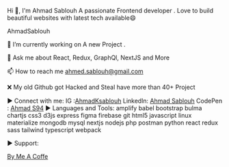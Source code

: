 
Hi 👋, I'm Ahmad Sablouh
A passionate Frontend developer . Love to build beautiful websites with latest tech available😄

AhmadSablouh

🔭 I’m currently working on A new Project .

💬 Ask me about React, Redux, GraphQl, NextJS and More

📫 How to reach me ahmed.sablouh@gmail.com

❌ My old Github got Hacked and Steal have more than 40+ Project 

▶ Connect with me:
IG :[AhmadKsablouh](https://www.instagram.com/ahmadksablouh/)
Linkedln: [Ahmad Sablouh](https://www.linkedin.com/in/ahmadksablouh)
CodePen :   [Ahmad S94](https://codepen.io/Codebucks)
▶ Languages and Tools:
amplify babel bootstrap bulma chartjs css3 d3js express figma firebase git html5 javascript linux materialize mongodb mysql nextjs nodejs php postman python react redux sass tailwind typescript webpack





▶ Support:

[By Me A Coffe](paypal.me/AhmadSablouh)
